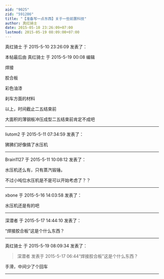 ```yaml
---
aid: "9025"
zid: "591286"
title: "【准备写一点东西】关于一些前置科技"
author: 真红骑士
date: 2015-05-10 23:26:09+07:00
lastmod: 2015-05-19 08:09:00+07:00
---
```


真红骑士 于 2015-5-10 23:26:09 发表了：

本帖最后由 真红骑士 于 2015-5-19 00:08 编辑

焊接

胶合板

彩色油漆

刹车方面的材料

以上，时间截止二五结束前

大面积的薄钢板冲压成型二五结束前肯定不成吧

---

liutom2 于 2015-5-11 07:34:59 发表了：

狒狒们好像搞了水压机

---

Brain1127 于 2015-5-11 10:08:12 发表了：

水压机还么有，只有蒸汽锻锤。

不过小吨位水压机是不是可以开始考虑了？？

---

xbone 于 2015-5-16 14:03:58 发表了：

水压机还是有的吧

---

深潜者 于 2015-5-17 14:44:10 发表了：

“焊接胶合板”这是个什么东西？

---

真红骑士 于 2015-5-19 08:09:34 发表了：

> 深潜者 发表于 2015-5-17 06:44“焊接胶合板”这是个什么东西？

手滑，中间少了个回车

---
